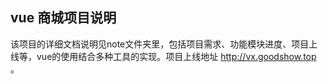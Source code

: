## vue 商城项目说明

该项目的详细文档说明见note文件夹里，包括项目需求、功能模块进度、项目上线等，vue的使用结合多种工具的实现。项目上线地址 http://vx.goodshow.top 。